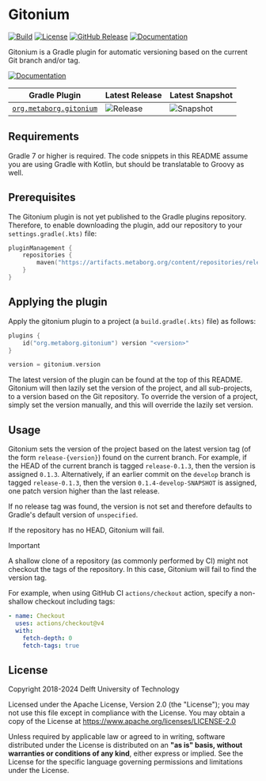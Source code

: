 # Gitonium
[![Build][github-badge:build]][github:build]
[![License][license-badge]][license]
[![GitHub Release][github-badge:release]][github:release]
[![Documentation][documentation-badge]][documentation]

Gitonium is a Gradle plugin for automatic versioning based on the current Git branch and/or tag.

[![Documentation][documentation-button]][documentation]

| Gradle Plugin                                                       | Latest Release                                   | Latest Snapshot                                    |
|---------------------------------------------------------------------|--------------------------------------------------|----------------------------------------------------|
| [`org.metaborg.gitonium`][mvn:gitonium.gradle.plugin] | ![Release][mvn-rel-badge:gitonium.gradle.plugin] | ![Snapshot][mvn-snap-badge:gitonium.gradle.plugin] |

## Requirements
Gradle 7 or higher is required. The code snippets in this README assume you are using Gradle with Kotlin, but should be translatable to Groovy as well.


## Prerequisites
The Gitonium plugin is not yet published to the Gradle plugins repository. Therefore, to enable downloading the plugin, add our repository to your `settings.gradle(.kts)` file:

```kotlin
pluginManagement {
    repositories {
        maven("https://artifacts.metaborg.org/content/repositories/releases/")
    }
}
```


## Applying the plugin
Apply the gitonium plugin to a project (a `build.gradle(.kts)` file) as follows:

```kotlin
plugins {
    id("org.metaborg.gitonium") version "<version>"
}

version = gitonium.version
```

The latest version of the plugin can be found at the top of this README. Gitonium will then lazily set the version of the project, and all sub-projects, to a version based on the Git repository. To override the version of a project, simply set the version manually, and this will override the lazily set version.


## Usage
Gitonium sets the version of the project based on the latest version tag (of the form `release-{version}`) found on the current branch. For example, if the HEAD of the current branch is tagged `release-0.1.3`, then the version is assigned `0.1.3`. Alternatively, if an earlier commit on the `develop` branch is tagged `release-0.1.3`, then the version `0.1.4-develop-SNAPSHOT` is assigned, one patch version higher than the last release.

If no release tag was found, the version is not set and therefore defaults to Gradle's default version of `unspecified`.

If the repository has no HEAD, Gitonium will fail.

> [!IMPORTANT]
> A shallow clone of a repository (as commonly performed by CI) might not checkout the tags of the repository.
> In this case, Gitonium will fail to find the version tag.
>
> For example, when using GitHub CI `actions/checkout` action, specify a non-shallow checkout including tags:
>
> ```yaml
> - name: Checkout
>   uses: actions/checkout@v4
>   with:
>     fetch-depth: 0
>     fetch-tags: true
>  ```



## License
Copyright 2018-2024 Delft University of Technology

Licensed under the Apache License, Version 2.0 (the "License"); you may not use this file except in compliance with the License. You may obtain a copy of the License at <https://www.apache.org/licenses/LICENSE-2.0>

Unless required by applicable law or agreed to in writing, software distributed under the License is distributed on an **"as is" basis, without warranties or conditions of any kind**, either express or implied. See the License for the specific language governing permissions and limitations under the License.


[github-badge:build]: https://img.shields.io/github/actions/workflow/status/metaborg/gitonium/build.yaml
[github:build]: https://github.com/metaborg/gitonium/actions
[license-badge]: https://img.shields.io/github/license/metaborg/gitonium
[license]: https://github.com/metaborg/gitonium/blob/master/LICENSE
[github-badge:release]: https://img.shields.io/github/v/release/metaborg/gitonium?display_name=release
[github:release]: https://github.com/metaborg/gitonium/releases
[documentation-badge]: https://img.shields.io/badge/docs-latest-brightgreen
[documentation]: https://spoofax.dev/gitonium/
[documentation-button]: https://img.shields.io/badge/Documentation-blue?style=for-the-badge&logo=googledocs&logoColor=white

[mvn-rel-badge:gitonium.gradle.plugin]: https://img.shields.io/nexus/r/org.metaborg.gitonium/org.metaborg.gitonium.gradle.plugin?server=https%3A%2F%2Fartifacts.metaborg.org&label=%20
[mvn-snap-badge:gitonium.gradle.plugin]: https://img.shields.io/nexus/s/org.metaborg.gitonium/org.metaborg.gitonium.gradle.plugin?server=https%3A%2F%2Fartifacts.metaborg.org&label=%20
[mvn:gitonium.gradle.plugin]: https://artifacts.metaborg.org/#nexus-search;gav~org.metaborg.gitonium~org.metaborg.gitonium.gradle.plugin~~~
